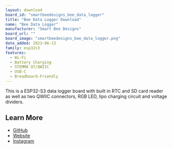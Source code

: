 ```yaml
---
layout: download
board_id: "smartbeedesigns_bee_data_logger"
title: "Bee Data Logger Download"
name: "Bee Data Logger"
manufacturer: "Smart Bee Designs"
board_url: ""
board_image: "smartbeedesigns_bee_data_logger.png"
date_added: 2023-06-13
family: esp32s3
features:
  - Wi-Fi
  - Battery Charging
  - STEMMA QT/QWIIC
  - USB-C
  - Breadboard-Friendly
---
```


This is a ESP32-S3 data logger board with built in RTC and SD card reader as well as two QWIIC connectors, RGB LED, lipo charging circuit and voltage dividers.

## Learn More

* [GitHub](https://github.com/strid3r21/Bee-Data-Logger)
* [Website](https://www.smartbeedesigns.com)
* [Instagram](https://www.instagram.com/smartbeedesigns/)
